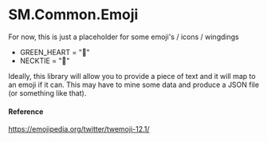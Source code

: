 ﻿# SM.Common.Emoji

For now, this is just a placeholder for some emoji's / icons / wingdings

* GREEN_HEART = "💚"
* NECKTIE = "👔"

Ideally, this library will allow you to provide a piece of text and it will map to an emoji if it can.
This may have to mine some data and produce a JSON file (or something like that).

#### Reference
https://emojipedia.org/twitter/twemoji-12.1/
